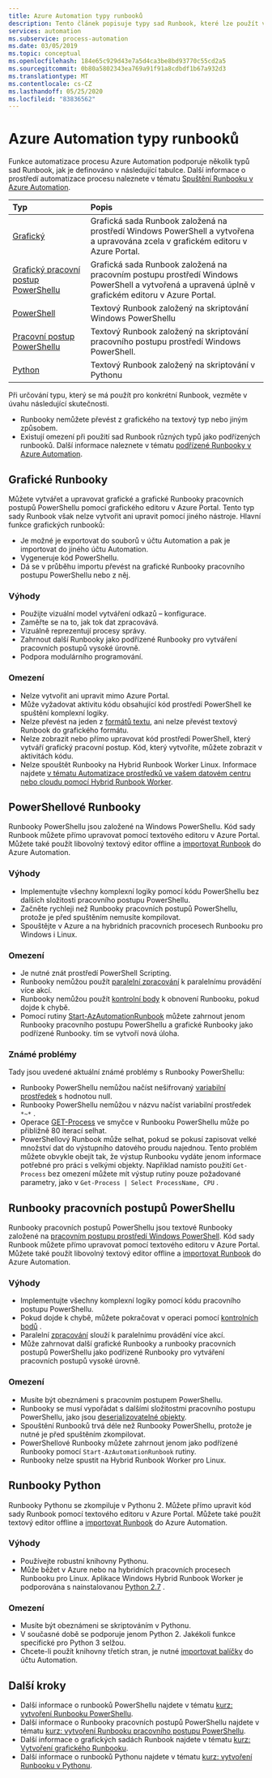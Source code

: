 ```yaml
---
title: Azure Automation typy runbooků
description: Tento článek popisuje typy sad Runbook, které lze použít v Azure Automation a požadavky na určení typu, který se má použít.
services: automation
ms.subservice: process-automation
ms.date: 03/05/2019
ms.topic: conceptual
ms.openlocfilehash: 184e65c929d43e7a5d4ca3be8bd93770c55cd2a5
ms.sourcegitcommit: 0b80a5802343ea769a91f91a8cdbdf1b67a932d3
ms.translationtype: MT
ms.contentlocale: cs-CZ
ms.lasthandoff: 05/25/2020
ms.locfileid: "83836562"
---
```

# <a name="azure-automation-runbook-types"></a>Azure Automation typy runbooků

Funkce automatizace procesu Azure Automation podporuje několik typů sad Runbook, jak je definováno v následující tabulce. Další informace o prostředí automatizace procesu naleznete v tématu [Spuštění Runbooku v Azure Automation](automation-runbook-execution.md).

| Typ | Popis |
|:--- |:--- |
| [Grafický](#graphical-runbooks)|Grafická sada Runbook založená na prostředí Windows PowerShell a vytvořena a upravována zcela v grafickém editoru v Azure Portal. |
| [Grafický pracovní postup PowerShellu](#graphical-runbooks)|Grafická sada Runbook založená na pracovním postupu prostředí Windows PowerShell a vytvořená a upravená úplně v grafickém editoru v Azure Portal. |
| [PowerShell](#powershell-runbooks) |Textový Runbook založený na skriptování Windows PowerShellu |
| [Pracovní postup PowerShellu](#powershell-workflow-runbooks)|Textový Runbook založený na skriptování pracovního postupu prostředí Windows PowerShell. |
| [Python](#python-runbooks) |Textový Runbook založený na skriptování v Pythonu |

Při určování typu, který se má použít pro konkrétní Runbook, vezměte v úvahu následující skutečnosti.

* Runbooky nemůžete převést z grafického na textový typ nebo jiným způsobem.
* Existují omezení při použití sad Runbook různých typů jako podřízených runbooků. Další informace naleznete v tématu [podřízené Runbooky v Azure Automation](automation-child-runbooks.md).

## <a name="graphical-runbooks"></a>Grafické Runbooky

Můžete vytvářet a upravovat grafické a grafické Runbooky pracovních postupů PowerShellu pomocí grafického editoru v Azure Portal. Tento typ sady Runbook však nelze vytvořit ani upravit pomocí jiného nástroje. Hlavní funkce grafických runbooků:

* Je možné je exportovat do souborů v účtu Automation a pak je importovat do jiného účtu Automation. 
* Vygeneruje kód PowerShellu. 
* Dá se v průběhu importu převést na grafické Runbooky pracovního postupu PowerShellu nebo z něj. 

### <a name="advantages"></a>Výhody

* Použijte vizuální model vytváření odkazů – konfigurace.
* Zaměřte se na to, jak tok dat zpracovává.
* Vizuálně reprezentují procesy správy.
* Zahrnout další Runbooky jako podřízené Runbooky pro vytváření pracovních postupů vysoké úrovně.
* Podpora modulárního programování.

### <a name="limitations"></a>Omezení

* Nelze vytvořit ani upravit mimo Azure Portal.
* Může vyžadovat aktivitu kódu obsahující kód prostředí PowerShell ke spuštění komplexní logiky.
* Nelze převést na jeden z [formátů textu](automation-runbook-types.md), ani nelze převést textový Runbook do grafického formátu. 
* Nelze zobrazit nebo přímo upravovat kód prostředí PowerShell, který vytváří grafický pracovní postup. Kód, který vytvoříte, můžete zobrazit v aktivitách kódu.
* Nelze spouštět Runbooky na Hybrid Runbook Worker Linux. Informace najdete [v tématu Automatizace prostředků ve vašem datovém centru nebo cloudu pomocí Hybrid Runbook Worker](automation-hybrid-runbook-worker.md).

## <a name="powershell-runbooks"></a>PowerShellové Runbooky

Runbooky PowerShellu jsou založené na Windows PowerShellu. Kód sady Runbook můžete přímo upravovat pomocí textového editoru v Azure Portal.  Můžete také použít libovolný textový editor offline a [importovat Runbook](manage-runbooks.md) do Azure Automation.

### <a name="advantages"></a>Výhody

* Implementujte všechny komplexní logiky pomocí kódu PowerShellu bez dalších složitosti pracovního postupu PowerShellu.
* Začněte rychleji než Runbooky pracovních postupů PowerShellu, protože je před spuštěním nemusíte kompilovat.
* Spouštějte v Azure a na hybridních pracovních procesech Runbooku pro Windows i Linux.

### <a name="limitations"></a>Omezení

* Je nutné znát prostředí PowerShell Scripting.
* Runbooky nemůžou použít [paralelní zpracování](automation-powershell-workflow.md#use-parallel-processing) k paralelnímu provádění více akcí.
* Runbooky nemůžou použít [kontrolní body](automation-powershell-workflow.md#use-checkpoints-in-a-workflow) k obnovení Runbooku, pokud dojde k chybě.
* Pomocí rutiny [Start-AzAutomationRunbook](https://docs.microsoft.com/powershell/module/az.automation/start-azautomationrunbook?view=azps-3.7.0) můžete zahrnout jenom Runbooky pracovního postupu PowerShellu a grafické Runbooky jako podřízené Runbooky. tím se vytvoří nová úloha.

### <a name="known-issues"></a>Známé problémy

Tady jsou uvedené aktuální známé problémy s Runbooky PowerShellu:

* Runbooky PowerShellu nemůžou načíst nešifrovaný [variabilní prostředek](automation-variables.md) s hodnotou null.
* Runbooky PowerShellu nemůžou v názvu načíst variabilní prostředek `*~*` .
* Operace [GET-Process](https://docs.microsoft.com/powershell/module/microsoft.powershell.management/get-process?view=powershell-7) ve smyčce v Runbooku PowerShellu může po přibližně 80 iterací selhat.
* PowerShellový Runbook může selhat, pokud se pokusí zapisovat velké množství dat do výstupního datového proudu najednou. Tento problém můžete obvykle obejít tak, že výstup Runbooku vydáte jenom informace potřebné pro práci s velkými objekty. Například namísto použití `Get-Process` bez omezení můžete mít výstup rutiny pouze požadované parametry, jako v `Get-Process | Select ProcessName, CPU` .

## <a name="powershell-workflow-runbooks"></a>Runbooky pracovních postupů PowerShellu

Runbooky pracovních postupů PowerShellu jsou textové Runbooky založené na [pracovním postupu prostředí Windows PowerShell](automation-powershell-workflow.md). Kód sady Runbook můžete přímo upravovat pomocí textového editoru v Azure Portal. Můžete také použít libovolný textový editor offline a [importovat Runbook](manage-runbooks.md) do Azure Automation.

### <a name="advantages"></a>Výhody

* Implementujte všechny komplexní logiky pomocí kódu pracovního postupu PowerShellu.
* Pokud dojde k chybě, můžete pokračovat v operaci pomocí [kontrolních bodů](automation-powershell-workflow.md#use-checkpoints-in-a-workflow) .
* Paralelní [zpracování](automation-powershell-workflow.md#use-parallel-processing) slouží k paralelnímu provádění více akcí.
* Může zahrnovat další grafické Runbooky a runbooky pracovních postupů PowerShellu jako podřízené Runbooky pro vytváření pracovních postupů vysoké úrovně.

### <a name="limitations"></a>Omezení

* Musíte být obeznámeni s pracovním postupem PowerShellu.
* Runbooky se musí vypořádat s dalšími složitostmi pracovního postupu PowerShellu, jako jsou [deserializovatelné objekty](automation-powershell-workflow.md#deserialized-objects).
* Spouštění Runbooků trvá déle než Runbooky PowerShellu, protože je nutné je před spuštěním zkompilovat.
* PowerShellové Runbooky můžete zahrnout jenom jako podřízené Runbooky pomocí `Start-AzAutomationRunbook` rutiny.
* Runbooky nelze spustit na Hybrid Runbook Worker pro Linux.

## <a name="python-runbooks"></a>Runbooky Python

Runbooky Pythonu se zkompiluje v Pythonu 2. Můžete přímo upravit kód sady Runbook pomocí textového editoru v Azure Portal. Můžete také použít textový editor offline a [importovat Runbook](manage-runbooks.md) do Azure Automation.

### <a name="advantages"></a>Výhody

* Používejte robustní knihovny Pythonu.
* Může běžet v Azure nebo na hybridních pracovních procesech Runbooku pro Linux. Aplikace Windows Hybrid Runbook Worker je podporována s nainstalovanou [Python 2.7](https://www.python.org/downloads/release/latest/python2) .

### <a name="limitations"></a>Omezení

* Musíte být obeznámeni se skriptováním v Pythonu.
* V současné době se podporuje jenom Python 2. Jakékoli funkce specifické pro Python 3 selžou.
* Chcete-li použít knihovny třetích stran, je nutné [importovat balíčky](python-packages.md) do účtu Automation.

## <a name="next-steps"></a>Další kroky

* Další informace o runbooků PowerShellu najdete v tématu [kurz: vytvoření Runbooku PowerShellu](learn/automation-tutorial-runbook-textual-powershell.md).
* Další informace o Runbooky pracovních postupů PowerShellu najdete v tématu [kurz: vytvoření Runbooku pracovního postupu PowerShellu](learn/automation-tutorial-runbook-textual.md).
* Další informace o grafických sadách Runbook najdete v tématu [kurz: Vytvoření grafického Runbooku](learn/automation-tutorial-runbook-graphical.md).
* Další informace o runbooků Pythonu najdete v tématu [kurz: vytvoření Runbooku v Pythonu](learn/automation-tutorial-runbook-textual-python2.md).
